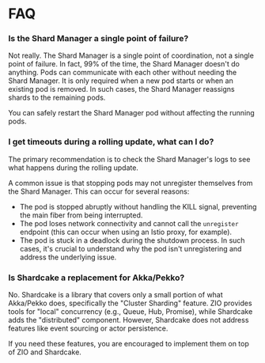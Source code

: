# FAQ

### Is the Shard Manager a single point of failure?

Not really. The Shard Manager is a single point of coordination, not a single point of failure.
In fact, 99% of the time, the Shard Manager doesn't do anything. Pods can communicate with each other without needing the Shard Manager.
It is only required when a new pod starts or when an existing pod is removed. In such cases, the Shard Manager reassigns shards to the remaining pods.

You can safely restart the Shard Manager pod without affecting the running pods.

### I get timeouts during a rolling update, what can I do?

The primary recommendation is to check the Shard Manager's logs to see what happens during the rolling update.

A common issue is that stopping pods may not unregister themselves from the Shard Manager. This can occur for several reasons:
- The pod is stopped abruptly without handling the KILL signal, preventing the main fiber from being interrupted.
- The pod loses network connectivity and cannot call the `unregister` endpoint (this can occur when using an Istio proxy, for example).
- The pod is stuck in a deadlock during the shutdown process.
In such cases, it's crucial to understand why the pod isn't unregistering and address the underlying issue.

### Is Shardcake a replacement for Akka/Pekko?

No. Shardcake is a library that covers only a small portion of what Akka/Pekko does, specifically the "Cluster Sharding" feature.
ZIO provides tools for "local" concurrency (e.g., Queue, Hub, Promise), while Shardcake adds the "distributed" component.
However, Shardcake does not address features like event sourcing or actor persistence.

If you need these features, you are encouraged to implement them on top of ZIO and Shardcake.
